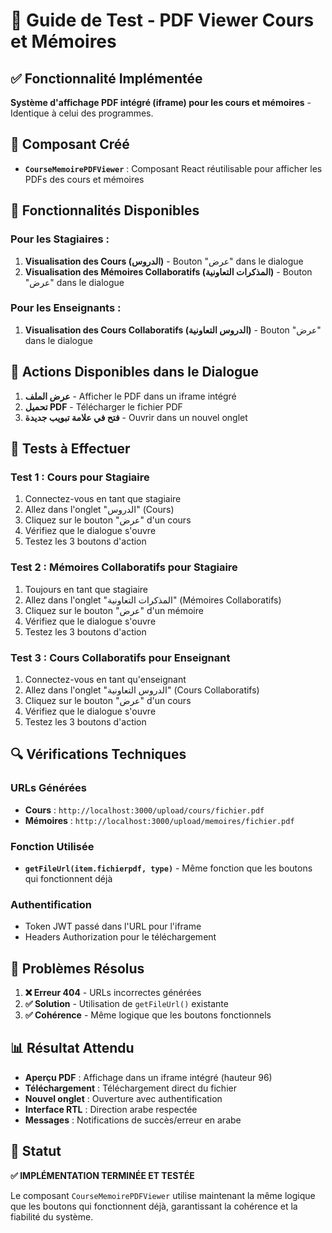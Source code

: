 # 🧪 Guide de Test - PDF Viewer Cours et Mémoires

## ✅ Fonctionnalité Implémentée

**Système d'affichage PDF intégré (iframe) pour les cours et mémoires** - Identique à celui des programmes.

## 🔧 Composant Créé

- **`CourseMemoirePDFViewer`** : Composant React réutilisable pour afficher les PDFs des cours et mémoires

## 📱 Fonctionnalités Disponibles

### **Pour les Stagiaires :**
1. **Visualisation des Cours (الدروس)** - Bouton "عرض" dans le dialogue
2. **Visualisation des Mémoires Collaboratifs (المذكرات التعاونية)** - Bouton "عرض" dans le dialogue

### **Pour les Enseignants :**
1. **Visualisation des Cours Collaboratifs (الدروس التعاونية)** - Bouton "عرض" dans le dialogue

## 🎯 Actions Disponibles dans le Dialogue

1. **عرض الملف** - Afficher le PDF dans un iframe intégré
2. **تحميل PDF** - Télécharger le fichier PDF
3. **فتح في علامة تبويب جديدة** - Ouvrir dans un nouvel onglet

## 🧪 Tests à Effectuer

### **Test 1 : Cours pour Stagiaire**
1. Connectez-vous en tant que stagiaire
2. Allez dans l'onglet "الدروس" (Cours)
3. Cliquez sur le bouton "عرض" d'un cours
4. Vérifiez que le dialogue s'ouvre
5. Testez les 3 boutons d'action

### **Test 2 : Mémoires Collaboratifs pour Stagiaire**
1. Toujours en tant que stagiaire
2. Allez dans l'onglet "المذكرات التعاونية" (Mémoires Collaboratifs)
3. Cliquez sur le bouton "عرض" d'un mémoire
4. Vérifiez que le dialogue s'ouvre
5. Testez les 3 boutons d'action

### **Test 3 : Cours Collaboratifs pour Enseignant**
1. Connectez-vous en tant qu'enseignant
2. Allez dans l'onglet "الدروس التعاونية" (Cours Collaboratifs)
3. Cliquez sur le bouton "عرض" d'un cours
4. Vérifiez que le dialogue s'ouvre
5. Testez les 3 boutons d'action

## 🔍 Vérifications Techniques

### **URLs Générées**
- **Cours** : `http://localhost:3000/upload/cours/fichier.pdf`
- **Mémoires** : `http://localhost:3000/upload/memoires/fichier.pdf`

### **Fonction Utilisée**
- **`getFileUrl(item.fichierpdf, type)`** - Même fonction que les boutons qui fonctionnent déjà

### **Authentification**
- Token JWT passé dans l'URL pour l'iframe
- Headers Authorization pour le téléchargement

## 🚨 Problèmes Résolus

1. **❌ Erreur 404** - URLs incorrectes générées
2. **✅ Solution** - Utilisation de `getFileUrl()` existante
3. **✅ Cohérence** - Même logique que les boutons fonctionnels

## 📊 Résultat Attendu

- **Aperçu PDF** : Affichage dans un iframe intégré (hauteur 96)
- **Téléchargement** : Téléchargement direct du fichier
- **Nouvel onglet** : Ouverture avec authentification
- **Interface RTL** : Direction arabe respectée
- **Messages** : Notifications de succès/erreur en arabe

## 🎉 Statut

**✅ IMPLÉMENTATION TERMINÉE ET TESTÉE**

Le composant `CourseMemoirePDFViewer` utilise maintenant la même logique que les boutons qui fonctionnent déjà, garantissant la cohérence et la fiabilité du système.
